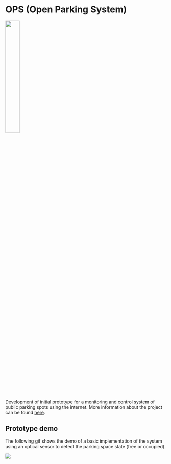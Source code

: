 # OPS (Open Parking System)
<img src="assets/images/ops.svg" width="30%">

Development of initial prototype for a monitoring and control system of public parking spots using the internet.
More information about the project can be found [here](https://weslleyvieira.me/projects/ops).

## Prototype demo
The following gif shows the demo of a basic implementation of the system using an optical sensor to detect the parking space state (free or occupied).

![](assets/videos/demo-parking-system-complete.gif)
